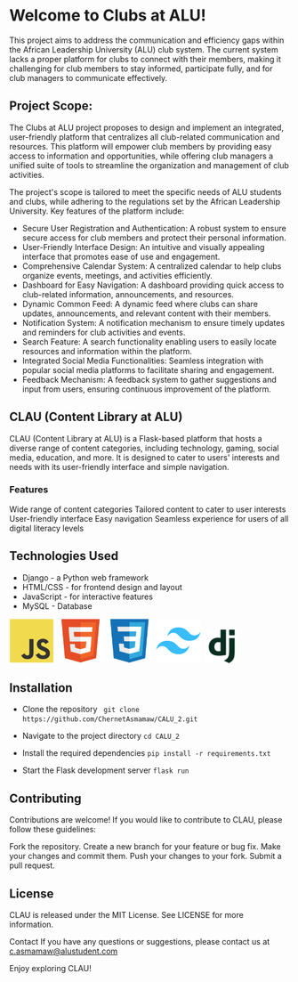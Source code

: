 
# Welcome to Clubs at ALU!

This project aims to address the communication and efficiency gaps within the African Leadership University (ALU) club system. The current system lacks a proper platform for clubs to connect with their members, making it challenging for club members to stay informed, participate fully, and for club managers to communicate effectively.

## Project Scope:

The Clubs at ALU project proposes to design and implement an integrated, user-friendly platform that centralizes all club-related communication and resources. This platform will empower club members by providing easy access to information and opportunities, while offering club managers a unified suite of tools to streamline the organization and management of club activities.

The project's scope is tailored to meet the specific needs of ALU students and clubs, while adhering to the regulations set by the African Leadership University. Key features of the platform include:

- Secure User Registration and Authentication: A robust system to ensure secure access for club members and protect their personal information.
- User-Friendly Interface Design: An intuitive and visually appealing interface that promotes ease of use and engagement.
- Comprehensive Calendar System: A centralized calendar to help clubs organize events, meetings, and activities efficiently.
- Dashboard for Easy Navigation: A dashboard providing quick access to club-related information, announcements, and resources.
- Dynamic Common Feed: A dynamic feed where clubs can share updates, announcements, and relevant content with their members.
- Notification System: A notification mechanism to ensure timely updates and reminders for club activities and events.
- Search Feature: A search functionality enabling users to easily locate resources and information within the platform.
- Integrated Social Media Functionalities: Seamless integration with popular social media platforms to facilitate sharing and engagement.
- Feedback Mechanism: A feedback system to gather suggestions and input from users, ensuring continuous improvement of the platform.


## CLAU (Content Library at ALU)
CLAU (Content Library at ALU) is a Flask-based platform that hosts a diverse range of content categories, including technology, gaming, social media, education, and more. It is designed to cater to users' interests and needs with its user-friendly interface and simple navigation.

### Features
Wide range of content categories
Tailored content to cater to user interests
User-friendly interface
Easy navigation
Seamless experience for users of all digital literacy levels

## Technologies Used
- Django - a Python web framework
- HTML/CSS - for frontend design and layout
- JavaScript - for interactive features
- MySQL - Database

<div>  
    <img src="https://github.com/devicons/devicon/blob/master/icons/javascript/javascript-original.svg" title="JavaScript" alt="JavaScript" width="80" height="80"/>&nbsp;
    <img src="https://github.com/devicons/devicon/blob/master/icons/html5/html5-original.svg" title="HTML" alt="HTML" width="80" height="80"/>&nbsp;
    <img src="https://github.com/devicons/devicon/blob/master/icons/css3/css3-original.svg" title="CSS" alt="CSS" width="80" height="80"/>&nbsp;
    <img src="https://github.com/devicons/devicon/blob/master/icons/tailwindcss/tailwindcss-plain.svg" title="Tailwind CSS" alt="Tailwind CSS" width="80" height="80"/>&nbsp;
    <img src="https://github.com/devicons/devicon/blob/master/icons/django/django-plain.svg" title="Django" alt="Django" width="60" height="60"/>&nbsp; 
</div>



## Installation

- Clone the repository
``` git clone https://github.com/ChernetAsmamaw/CALU_2.git```

- Navigate to the project directory
``` cd CALU_2 ```

- Install the required dependencies
``` pip install -r requirements.txt ```

- Start the Flask development server
``` flask run ```


## Contributing
Contributions are welcome! If you would like to contribute to CLAU, please follow these guidelines:

Fork the repository.
Create a new branch for your feature or bug fix.
Make your changes and commit them.
Push your changes to your fork.
Submit a pull request.


## License
CLAU is released under the MIT License. See LICENSE for more information.

Contact
If you have any questions or suggestions, please contact us at c.asmamaw@alustudent.com

Enjoy exploring CLAU!


